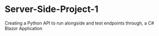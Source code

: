 # Server-Side-Project-1
Creating a Python API to run alongside and test endpoints through, a C# Blazor Application
